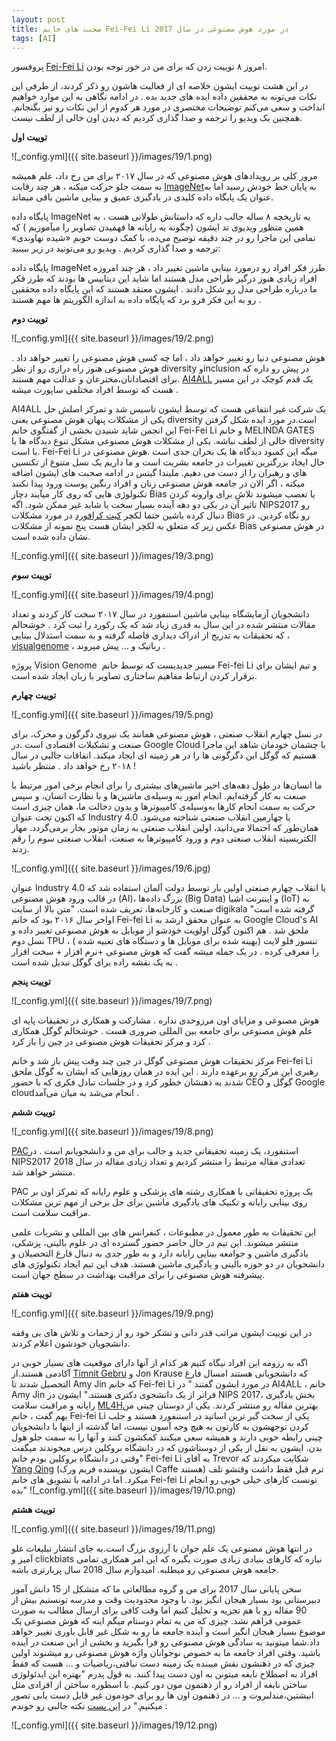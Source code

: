 ```yaml
---
layout: post
title: صحبت های خانم Fei-Fei Li در مورد هوش مصنوعی در سال 2017
tags: [AI]
---
```

پروفسور [Fei-Fei Li](http://vision.stanford.edu/feifeili/) امروز ۸ توییت زدن که برای من در خور توجه بودن.

در این هشت توییت ایشون خلاصه ای از فعالیت هاشون رو ذکر کردند، از طرفی این نکات می‌تونه به محققین داده ایده های جدید بده . در ادامه نگاهی به این موارد خواهیم انداخت و سعی می‌کنم توضیحات مختصری در مورد هر کدوم از این نکات  رو نیز بگنجانم. همچنین یک ویدیو را ترجمه و صدا گذاری کردیم که دیدن اون خالی از لطف نیست.

**توییت اول**

![_config.yml]({{ site.baseurl }}/images/19/1.png)

مرور کلی بر رویدادهای هوش مصنوعی که در سال ۲۰۱۷ برای من رخ داد، علم همیشه به سمت جلو حرکت میکنه ، هر چند رقابت [ImageNet](http://www.image-net.org/ )به پایان خط خودش رسید اما به عنوان یک پایگاه داده کلیدی در یادگیری عمیق و بینایی ماشین باقی میماند.

پایگاه داده ImageNet یه تاریخچه ۸ ساله جالب داره که داستانش طولانی هست ، به همین منظور ویدیوی تد ایشون (چگونه به رایانه ها فهمیدن تصاویر را میآموزیم ) که تمامی این ماجرا رو در چند دقیقه توضیح می‌ده، با کمک دوست خوبم «شیده نهاوندی» ترجمه و صدا گذاری کردیم . ویدیو رو می‌تونید در زیر ببینید:

<div id="15141327168952934"><script type="text/JavaScript" src="https://www.aparat.com/embed/dBkqm?data[rnddiv]=15141327168952934&data[responsive]=yes"></script></div>


پایگاه داده ImageNet طرز فکر افراد رو درمورد بینایی ماشین تغییر داد ، هر چند امروزه افراد زیادی هنوز درگیر طراحی مدل هستند اما شاید این دیتابیس ها بودند که طرز فکر ما  درباره طراحی مدل رو شکل دادند . ایشون معتقد هستند که این پایگاه داده محققین رو به این فکر فرو برد که پایگاه داده به اندازه الگوریتم ها مهم هستند .

**توییت دوم**

![_config.yml]({{ site.baseurl }}/images/19/2.png)

هوش مصنوعی دنیا رو تغییر خواهد داد ، اما چه کسی هوش مصنوعی را تغییر خواهد داد . هوش مصنوعی هنوز راه درازی رو از نظر diversity  وinclusion  در پیش رو داره که برای اقتصادانان،مخترعان و عدالت مهم هستند. [AI4ALL](http://ai-4-all.org/) یک قدم کوچک در این مسیر هست که توسط افراد مختلفی ساپورت میشه .

AI4ALL یک شرکت غیر انتفاعی هست که توسط ایشون تاسیس شد و تمرکز اصلش حل یکی از مشکلات پنهان هوش مصنوعی یعنی diversity   است.در مورد ایده شکل گرفتن این انجمن شاید شنیدن بخشی از گفتگوی خانم Fei-Fei Li و خانم MELINDA GATES خالی از لطف نباشه.
یکی از مشکلات هوش مصنوعی مشکل تنوع دیدگاه ها یا diversity  یا  است. Fei-Fei Li میگه این کمبود دیدگاه ها یک بحران جدی است .هوش مصنوعی در حال ایجاد بزرگترین تغییرات در جامعه بشریت است و ما داریم یک نسل متنوع از تکنسین های و رهبران  را از دست می دهیم. ملیندا گیتس  در ادامه صحبت های ایشون اضافه میکنه ، اگر الان در جامعه هوش مصنوعی زنان و افراد رنگین پوست ورود پیدا نکنند تکنولوژی هایی که روی کار میآیند دچار Bias یا تعصب میشوند تلاش برای وارونه کردن تاثیر آن در یکی دو دهه آینده بسیار سخت یا شاید غیر ممکن شود. اگه NIPS2017 رو دنبال کرده باشین حتما لکچر [کیت کرافورد](https://en.wikipedia.org/wiki/Kate_Crawford) در مورد مشکلات Bias رو نگاه کردین. در عکس زیر که متعلق به لکچر ایشان هست پنج نمونه از مشکلات Bias در هوش مصنوعی نشان داده شده است.

![_config.yml]({{ site.baseurl }}/images/19/3.png)

**توییت سوم**

![_config.yml]({{ site.baseurl }}/images/19/4.png)

دانشجویان آزمایشگاه بینایی ماشین استنفورد در سال ۲۰۱۷ سخت کار کردند و تعداد مقالات منتشر شده در این سال به قدری زیاد شد که یک رکورد را ثبت کرد . خوشحالم که تحقیقات به تدریج از ادراک دیداری فاصله گرفته و به سمت استدلال بینایی ، [visualgenome](http://visualgenome.org) ، رباتیک و ... پیش میروند . 

پروژه Vision Genome ‌ مسیر جدیدیست که توسط خانم Fei-fei Li  و تیم ایشان برای برقرار کردن ارتباط مفاهیم ساختاری تصاویر با زبان ایجاد شده است.

**توییت چهارم**

![_config.yml]({{ site.baseurl }}/images/19/5.png)

در نسل چهارم انقلاب صنعتی ، هوش مصنوعی همانند یک نیروی دگرگون و محرک، برای  صنعت و تشکیلات اقتصادی است .در Google Cloud  با چشمان خودمان شاهد این ماجرا هستیم که گوگل این دگرگونی ها را در هر زمینه ای ایجاد میکند. اتفاقات جالبی در سال ۲۰۱۸ رخ خواهد داد . منتظر باشید !

ما انسان‌ها در طول دهه‌های اخیر ماشین‌های بیشتری را برای انجام برخی امور مرتبط با صنعت به کار گرفته‌ایم. انجام امور به ‌وسیله‌ی ماشین‌ها و با نظارت انسان، و سپس حرکت به سمت انجام کارها به‌وسیله‌ی کامپیوترها و بدون دخالت ما، همان چیزی است که اکنون تحت عنوان Industry 4.0 یا چهارمین انقلاب صنعتی شناخته می‌شود.
همان‌طور که احتمالا می‌دانید، اولین انقلاب صنعتی به زمان موتور بخار برمی‌گردد. مهار الکتریسیته انقلاب صنعتی دوم و ورود کامپیوترها به صنعت، انقلاب صنعتی سوم را رقم زدند.

![_config.yml]({{ site.baseurl }}/images/19/6.jpg)

عنوان Industry 4.0 یا انقلاب چهارم صنعتی اولین بار توسط دولت آلمان استفاده شد که در قالب ورود هوش مصنوعی (AI)، بزرگ داده‌ها (‌Big Data) و اینترنت اشیا (IoT) به صنعت و کارخانه‌ها، تعریف شده است.
"متن بالا از سایت digikala گرفته شده است"
اواخر سال ۲۰۱۶ بود که خانم Fei-fei Li به عنوان محقق ارشد به Google Cloud's AI ملحق شد . هم اکنون گوگل اولویت خودشو از موبایل به هوش مصنوعی تغییر داده و نسل دوم TPU ، تنسور فلو لایت (بهینه شده برای موبایل ها و دستگاه های تعبیه شده ) را معرفی کرده . در یک جمله میشه گفت که هوش مصنوعی +نرم افزار + سخت افزار به یک نقشه راده برای گوگل تبدیل شده است .

**توییت پنجم**

![_config.yml]({{ site.baseurl }}/images/19/7.png)

هوش مصنوعی و مزایای اون مرزوحدی نداره . مشارکت و همکاری در تحقیقات پایه ای علم هوش مصنوعی برای جامعه بین المللی ضروری هست . خوشحالم گوگل همکاری کرد و مرکز تحقیقات هوش مصنوعی در چین را باز کرد . 

مرکز تحقیقات هوش مصنوعی گوگل در چین چند وقت پیش باز شد و خانم Fei-fei Li رهبری این مرکز رو برعهده دارند . این ایده در همان روزهایی که ایشان به گوگل ملحق شدند به ذهنشان خطور کرد و در جلسات تبادل فکری که با حضور CEO  گوگل و  Google cloudانجام می‌شد به میان می‌آمد .

**توییت ششم**

![_config.yml]({{ site.baseurl }}/images/19/8.png)


[PAC](https://aicare.stanford.edu/)استنفورد، یک زمینه تحقیقاتی جدید و جالب برای من و دانشجویانم است . در NIPS2017 تعدادی مقاله مرتبط را منتشر کردیم و تعداد زیادی مقاله در سال 2018 منتشر خواهد شد.

PAC یک پروژه تحقیقاتی با همکاری رشته های پزشکی و علوم رایانه که تمرکز اون بر روی بینایی رایانه و تکنیک های یادگیری ماشین برای حل برخی از مهم ترین مشکلات مراقبت سلامت است.

این تحقیقات به طور معمول در مطبوعات ، کنفرانس های بین المللی و نشریات علمی منتشر میشوند. این تیم در حال حاضر حضور گسترده ای در علوم بالینی، پزشکی، یادگیری ماشین و جوامعه بینایی رایانه دارد و به طور جدی به دنبال فارغ التحصیلان و دانشجویان در دو حوزه بالینی و یادگیری ماشین هستند. هدف این تیم ایجاد تکنولوژی های پیشرفته هوش مصنوعی را برای مراقبت بهداشت در سطح جهان است.

**توییت هفتم**

![_config.yml]({{ site.baseurl }}/images/19/9.png)

در این توییت ایشون مراتب قدر دانی و تشکر خود رو از زحمات و تلاش های بی وقفه دانشجویان خودشون اعلام کردند. 

اگه به رزومه این افراد نیگاه کنیم هر کدام از آنها دارای موقعیت های بسیار خوبی در آکادمی هستند.از  [Timnit Gebru](https://twitter.com/timnitGebru) و Jon Krause که دانشجویانی هستند امسال فارغ التحصیل شدند تا Amy Jin  که خانم Fei-fei Li در مورد ایشون گفتند " در AI4ALL ، خانم Amy Jin فراتر از یک دانشجوی دکتری هستند." ایشون در NIPS 2017، بخش یادگیری رایانه و مراقبت سلامت    [ML4H](https://ml4health.github.io/2017/)بهترین مقاله رو منتشر کردند. 
یکی از دوستان چینی من بهم گفت ، خانم Fei-fei Li یکی از سخت گیر ترین اساتید در استنفورد هستند و جلب کردن توجهشون به کارتون به هیچ وجه آسون نیست، اما گذشته از اینها با دانشجویان چینی رابطه خوبی دارند و همیشه سعی میکنند کمکشون کنند و آنها را به سمت جلو هول بدن. ایشون به نقل از یکی از دوستاشون که در دانشگاه بروکلین درس میخوندند میگفت "وقتی در دانشگاه بروکلین بودم خانم Fei-fei Li  به آقای Trevor   شکایت میکردند که [Yang Qing](https://twitter.com/jiayq) (ایشون نویسنده فریم ورک  Caffe هستند) ترم قبل فقط داشت وقتشو تلف میکرد. اما در ادامه با تشویق های خانم  Fei-fei Li  تونست کارهای خیلی خوبی رو انجام بده"
![_config.yml]({{ site.baseurl }}/images/19/10.png)

**توییت هشتم**

![_config.yml]({{ site.baseurl }}/images/19/11.png)

در انتها هوش مصنوعی یک علم جوان با آرزوی بزرگ است.به جای انتشار تبلیغات غلو آمیز و clickbiats نیازه که کارهای بنیادی زیادی صورت بگیره که این امر همکاری تمامی جامعه هوش مصنوعی رو میطلبه. امیدوارم سال 2018 سال پربارتری باشه.

سخن پایانی
سال 2017 برای من و گروه مطالعاتی ما که متشکل از 15 دانش آموز دبیرستانی بود بسیار هیجان انگیز بود. با وجود محدودیت وقت و مدرسه تونستیم بیش از 90 مقاله رو با هم تجزیه و تحلیل کنیم اما وقت کافی برای ارسال مطالب به صورت عمومی فراهم نشد.
چیزی که من به تمام دوستام میگم اینه که هوش مصنوعی یک موضوع بسیار هیجان انگیز است و آینده جامعه ما رو به شکل غیر قابل باوری تغییر خواهد داد.شما میتونید به سادگی هوش مصنوعی رو فرا بگیرید و بخشی از این صنعت در آینده باشید. وقتی افراد جامعه ما به خصوص نوجوانان واژه هوش مصنوعی رو میشنوند اولین چیزی که در ذهنشون نقش میبنده یک زمینه دست نیافتی،ریاضیات و ... هست که فقط افراد به اصطلاح نابغه میتونن به اون دست پیدا کنند.
به قول پدرم "بهتره این ایدئولوژی ساختن نابغه از افراد رو از ذهنمون مون دور کنیم. با اسطوره ساختن از افرادی مثل انیشتین،مندلبروت و ... در ذهنمون اون ها رو برای خودمون غیر قابل دست یابی تصور میکنیم."
در [این پست](https://www.bloomberg.com/view/articles/2017-06-07/a-mathematician-s-secret-we-re-not-all-geniuses)  نکته جالبی رو خوندم :

![_config.yml]({{ site.baseurl }}/images/19/12.png)


